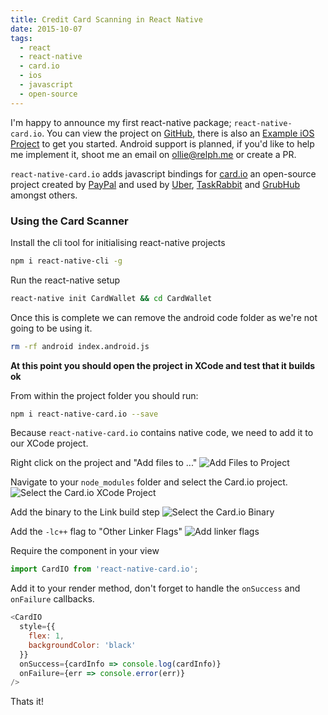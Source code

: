 ```yaml
---
title: Credit Card Scanning in React Native
date: 2015-10-07
tags:
  - react
  - react-native
  - card.io
  - ios
  - javascript
  - open-source
---
```


I'm happy to announce my first react-native package; `react-native-card.io`. You can view the project on [GitHub](https://github.com/BBB/react-native-card.io), there is also an [Example iOS Project](https://github.com/BBB/react-native-card.io-example) to get you started. Android support is planned, if you'd like to help me implement it, shoot me an email on [ollie@relph.me](mailto:ollie@relph.me) or create a PR.

`react-native-card.io` adds javascript bindings for [card.io](http://card.io/) an open-source project created by [PayPal](http://paypal.com/) and used by [Uber](http://uber.com), [TaskRabbit](http://taskrabbit.com/) and [GrubHub](http://www.grubhub.com/) amongst others.

### Using the Card Scanner

Install the cli tool for initialising react-native projects

```bash
npm i react-native-cli -g
```

Run the react-native setup

```bash
react-native init CardWallet && cd CardWallet
```

Once this is complete we can remove the android code folder as we're not going to be using it.

```bash
rm -rf android index.android.js
```

**At this point you should open the project in XCode and test that it builds ok**

From within the project folder you should run:

```bash
npm i react-native-card.io --save
```

Because `react-native-card.io` contains native code, we need to add it to our XCode project.

Right click on the project and "Add files to ..."
![Add Files to Project](http://127.0.0.1:2368/blog/content/images/2015/10/add-files-to-project.png)

Navigate to your `node_modules` folder and select the Card.io project.
![Select the Card.io XCode Project](http://127.0.0.1:2368/blog/content/images/2015/10/select-the-card-io-project.png)

Add the binary to the Link build step
![Select the Card.io Binary](http://127.0.0.1:2368/blog/content/images/2015/10/select-the-card-io-binary.png)

Add the `-lc++` flag to "Other Linker Flags"
![Add linker flags](http://127.0.0.1:2368/blog/content/images/2015/10/add-linker-flags.png)

Require the component in your view

```javascript
import CardIO from 'react-native-card.io';
```

Add it to your render method, don't forget to handle the `onSuccess` and `onFailure` callbacks.

```javascript
<CardIO
  style={{
    flex: 1,
    backgroundColor: 'black'
  }}
  onSuccess={cardInfo => console.log(cardInfo)}
  onFailure={err => console.error(err)}
/>
```

Thats it!
